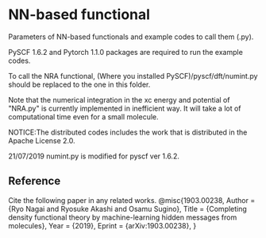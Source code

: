 NN-based functional
====

Parameters of NN-based functionals and example codes to call them (.py).

PySCF 1.6.2 and Pytorch 1.1.0 packages are required to run the example codes.

To call the NRA functional, (Where you installed PySCF)/pyscf/dft/numint.py should be replaced to the one in this folder.

Note that the numerical integration in the xc energy and potential of "NRA.py" is currently implemented in inefficient way. It will take a lot of computational time even for a small molecule. 

NOTICE:The distributed codes includes the work that is distributed in the Apache License 2.0.


21/07/2019 numint.py is modified for pyscf ver 1.6.2.

## Reference
Cite the following paper in any related works.
@misc{1903.00238,
Author = {Ryo Nagai and Ryosuke Akashi and Osamu Sugino},
Title = {Completing density functional theory by machine-learning hidden messages from molecules},
Year = {2019},
Eprint = {arXiv:1903.00238},
}
